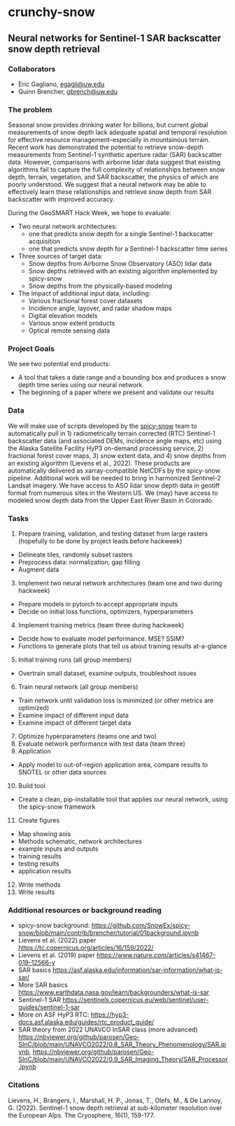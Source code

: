 # crunchy-snow
## Neural networks for Sentinel-1 SAR backscatter snow depth retrieval

### Collaborators
* Eric Gagliano, egagli@uw.edu
* Quinn Brencher, gbrench@uw.edu

### The problem
Seasonal snow provides drinking water for billions, but current global measurements of snow depth lack adequate spatial and temporal resolution for effective resource management–especially in mountainous terrain. Recent work has demonstrated the potential to retrieve snow-depth measurements from Sentinel-1 synthetic aperture radar (SAR) backscatter data. However, comparisons with airborne lidar data suggest that existing algorithms fail to capture the full complexity of relationships between snow depth, terrain, vegetation, and SAR backscatter, the physics of which are poorly understood. We suggest that a neural network may be able to effectively learn these relationships and retrieve snow depth from SAR backscatter with improved accuracy. 

During the GeoSMART Hack Week, we hope to evaluate:
* Two neural network architectures:
  * one that predicts snow depth for a single Sentinel-1 backscatter acquisition
  * one that predicts snow depth for a Sentinel-1 backscatter time series
* Three sources of target data:
  * Snow depths from Airborne Snow Observatory (ASO) lidar data
  * Snow depths retrieved with an existing algorithm implemented by spicy-snow
  * Snow depths from the physically-based modeling
* The impact of additional input data, including:
  * Various fractional forest cover datasets
  * Incidence angle, layover, and radar shadow maps
  * Digital elevation models
  * Various snow extent products
  * Optical remote sensing data

### Project Goals
We see two potential end products:
* A tool that takes a date range and a bounding box and produces a snow depth time series using our neural network
* The beginning of a paper where we present and validate our results

### Data
We will make use of scripts developed by the [spicy-snow](https://github.com/SnowEx/spicy-snow) team to automatically pull in 1) radiometrically terrain corrected (RTC) Sentinel-1 backscatter data (and associated DEMs, incidence angle maps, etc) using the Alaska Satellite Facility HyP3 on-demand processing service, 2) fractional forest cover maps, 3) snow extent data, and 4) snow depths from an existing algorithm (Lievens et al., 2022). These products are automatically delivered as xarray-compatible NetCDFs by the spicy-snow pipeline. Additional work will be needed to bring in harmonized Sentinel-2 Landsat imagery. We have access to ASO lidar snow depth data in geotiff format from numerous sites in the Western US. We (may) have access to modeled snow depth data from the Upper East River Basin in Colorado. 

### Tasks
1. Prepare training, validation, and testing dataset from large rasters (hopefully to be done by project leads before hackweek)
  * Delineate tiles, randomly subset rasters
  * Preprocess data: normalization, gap filling
  * Augment data
3. Implement two neural network architectures (team one and two during hackweek)
  * Prepare models in pytorch to accept appropriate inputs
  * Decide on initial loss functions, optimizers, hyperparameters
4. Implement training metrics (team three during hackweek)
  * Decide how to evaluate model performance. MSE? SSIM?
  * Functions to generate plots that tell us about training results at-a-glance
5. Initial training runs (all group members)
  * Overtrain small dataset, examine outputs, troubleshoot issues
6. Train neural network (all group members)
  * Train network until validation loss is minimized (or other metrics are optimized)
  * Examine impact of different input data
  * Examine impact of different target data
7. Optimize hyperparameters (teams one and two)
8. Evaluate network performance with test data (team three)
9. Application 
  * Apply model to out-of-region application area, compare results to SNOTEL or other data sources
10. Build tool
  * Create a clean, pip-installable tool that applies our neural network, using the spicy-snow framework
11. Create figures
  * Map showing aois
  * Methods schematic, network architectures
  * example inputs and outputs
  * training results
  * testing results
  * application results
12. Write methods 
13. Write results

### Additional resources or background reading
- spicy-snow background: https://github.com/SnowEx/spicy-snow/blob/main/contrib/brencher/tutorial/01background.ipynb
- Lievens et al. (2022) paper https://tc.copernicus.org/articles/16/159/2022/
- Lievens et al. (2019) paper https://www.nature.com/articles/s41467-019-12566-y
- SAR basics https://asf.alaska.edu/information/sar-information/what-is-sar/
- More SAR basics https://www.earthdata.nasa.gov/learn/backgrounders/what-is-sar
- Sentinel-1 SAR https://sentinels.copernicus.eu/web/sentinel/user-guides/sentinel-1-sar
- More on ASF HyP3 RTC: https://hyp3-docs.asf.alaska.edu/guides/rtc_product_guide/
- SAR theory from 2022 UNAVCO InSAR class (more advanced) https://nbviewer.org/github/parosen/Geo-SInC/blob/main/UNAVCO2022/0.8_SAR_Theory_Phenomenology/SAR.ipynb, https://nbviewer.org/github/parosen/Geo-SInC/blob/main/UNAVCO2022/0.9_SAR_Imaging_Theory/SAR_Processor.ipynb

### Citations
Lievens, H., Brangers, I., Marshall, H. P., Jonas, T., Olefs, M., & De Lannoy, G. (2022). Sentinel-1 snow depth retrieval at sub-kilometer resolution over the European Alps. The Cryosphere, 16(1), 159-177.
